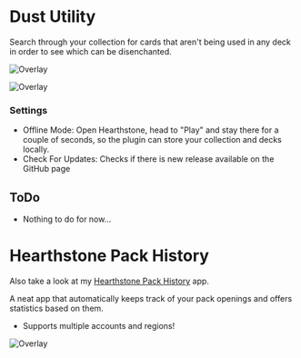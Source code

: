 # Dust Utility
Search through your collection for cards that aren't being used in any deck in order to see which can be disenchanted.

![Overlay](https://i.imgur.com/tIDgbNL.png)

![Overlay](https://i.imgur.com/zxdXdwf.png)

### Settings
* Offline Mode: Open Hearthstone, head to "Play" and stay there for a couple of seconds, so the plugin can store your collection and decks locally.
* Check For Updates: Checks if there is new release available on the GitHub page

## ToDo
* Nothing to do for now...

# Hearthstone Pack History
Also take a look at my [Hearthstone Pack History](https://github.com/CLJunge/Spawn.HearthstonePackHistory) app.

A neat app that automatically keeps track of your pack openings and offers statistics based on them.
* Supports multiple accounts and regions!

![Overlay](https://i.imgur.com/RYQOYCe.png)

